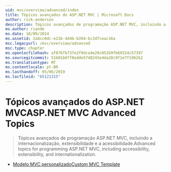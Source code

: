 ```yaml
---
uid: mvc/overview/advanced/index
title: Tópicos avançados do ASP.NET MVC | Microsoft Docs
author: rick-anderson
description: Tópicos avançados de programação ASP.NET MVC, incluindo a internacionalização, extensibilidade e a acessibilidade.
ms.author: riande
ms.date: 10/09/2014
ms.assetid: 2a8cc0dc-e21b-444b-b394-bc3dfceac16a
msc.legacyurl: /mvc/overview/advanced
msc.type: chapter
ms.openlocfilehash: af876fb73fe2f9dce4e29c052b9fb69324c57397
ms.sourcegitcommit: 51b01b6ff8edde57d8243e4da28c9f1e7f1962b2
ms.translationtype: MT
ms.contentlocale: pt-BR
ms.lasthandoff: 05/06/2019
ms.locfileid: "65121315"
---
```

# <a name="aspnet-mvc-advanced-topics"></a><span data-ttu-id="25cc0-103">Tópicos avançados do ASP.NET MVC</span><span class="sxs-lookup"><span data-stu-id="25cc0-103">ASP.NET MVC Advanced Topics</span></span>

> <span data-ttu-id="25cc0-104">Tópicos avançados de programação ASP.NET MVC, incluindo a internacionalização, extensibilidade e a acessibilidade.</span><span class="sxs-lookup"><span data-stu-id="25cc0-104">Advanced topics for programming ASP.NET MVC, including accessibility, extensibility, and internationalization.</span></span>

- [<span data-ttu-id="25cc0-105">Modelo MVC personalizado</span><span class="sxs-lookup"><span data-stu-id="25cc0-105">Custom MVC Template</span></span>](custom-mvc-templates.md)
